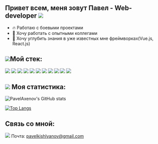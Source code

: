 ## Привет всем, меня зовут Павел - Web-developer <img src="https://img.icons8.com/emoji/30/000000/waving-hand-emoji.png"/>

- 🔥 Работаю с боевыми проектами
- 👀 Хочу работать с опытными коллегами
- 🌱 Хочу углубить знания в уже известных мне фреймворках(Vue.js, React.js)

## <img src="https://img.icons8.com/emoji/30/000000/hammer-and-wrench.png"/>Мой стек:

<img src="https://img.icons8.com/officel/48/000000/react.png"/> <img src="https://img.icons8.com/color/48/vue-js.png"/> <img src="https://img.icons8.com/fluency/48/javascript.png"/> <img src="https://img.icons8.com/color/48/html-5--v1.png"/> <img src="https://img.icons8.com/color/48/css3.png"/> <img src="https://img.icons8.com/color/48/000000/sass.png"/> <img src="https://cdn.icon-icons.com/icons2/1381/PNG/48/insomnia_94603.png"/> <img src="https://cdn.icon-icons.com/icons2/3053/PNG/48/postman_alt_macos_bigsur_icon_189814.png"/> <img src="https://img.icons8.com/color/48/000000/visual-studio-code-2019.png"/> <img src="https://cdn.icon-icons.com/icons2/3053/PNG/48/intellij_phpstorm_macos_bigsur_icon_190057.png"/> <img src="https://img.icons8.com/nolan/48/git.png"/>

## <img src="https://img.icons8.com/emoji/48/000000/trophy-emoji.png"/> Моя статистика:

![PavelAxenov's GitHub stats](https://github-readme-stats.vercel.app/api?username=PavelAxenov&show_icons=true&&bg_color=00050001)

[![Top Langs](https://github-readme-stats.vercel.app/api/top-langs/?username=PavelAxenov)](https://github.com/PavelAxenov/github-readme-stats)

## Связь со мной:

<img src="https://img.icons8.com/fluency/36/important-mail.png"/> Почта: pavelkishlyanov@gmail.com
